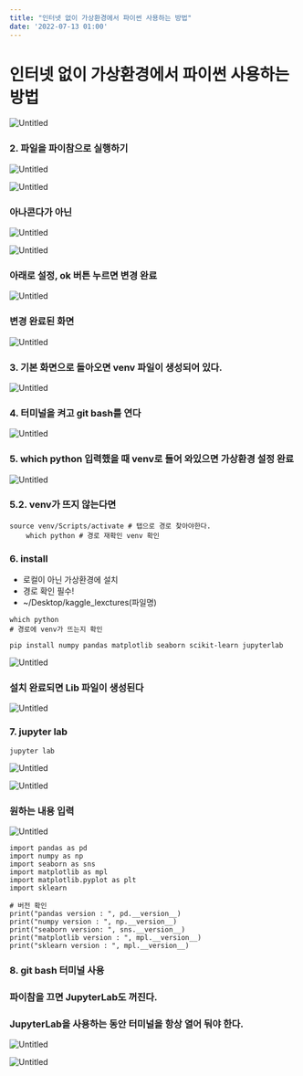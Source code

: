 ```yaml
---
title: "인터넷 없이 가상환경에서 파이썬 사용하는 방법"
date: '2022-07-13 01:00'
---
```


# 인터넷 없이 가상환경에서 파이썬 사용하는 방법

![Untitled](images/no_internet_python/Untitled.png)

### 2. 파일을 파이참으로 실행하기

![Untitled](images/no_internet_python/Untitled%201.png)

![Untitled](images/no_internet_python/Untitled%202.png)

### 아나콘다가 아닌

![Untitled](images/no_internet_python/Untitled%203.png)

![Untitled](images/no_internet_python/Untitled%204.png)

### 아래로 설정, ok 버튼 누르면 변경 완료

![Untitled](images/no_internet_python/Untitled%205.png)

### 변경 완료된 화면

![Untitled](images/no_internet_python/Untitled%206.png)

### 3. 기본 화면으로 돌아오면 venv 파일이 생성되어 있다.

![Untitled](images/no_internet_python/Untitled%207.png)

### 4. 터미널을 켜고 git bash를 연다

![Untitled](images/no_internet_python/Untitled%208.png)

### 5. which python 입력했을 때 venv로 들어 와있으면 가상환경 설정 완료

![Untitled](images/no_internet_python/Untitled%209.png)

### 5.2. venv가 뜨지 않는다면

```
source venv/Scripts/activate # 탭으로 경로 찾아야한다.
	which python # 경로 재확인 venv 확인
```

### 6. install

- 로컬이 아닌 가상환경에 설치
- 경로 확인 필수!
- ~/Desktop/kaggle_lexctures(파일명)

```
which python
# 경로에 venv가 뜨는지 확인

pip install numpy pandas matplotlib seaborn scikit-learn jupyterlab
```

![Untitled](images/no_internet_python/Untitled%2010.png)

### 설치 완료되면 Lib 파일이 생성된다

![Untitled](images/no_internet_python/Untitled%2011.png)

### 7. jupyter lab

```
jupyter lab
```

![Untitled](images/no_internet_python/Untitled%2012.png)

![Untitled](images/no_internet_python/Untitled%2013.png)

### 원하는 내용 입력

![Untitled](images/no_internet_python/Untitled%2014.png)

```
import pandas as pd
import numpy as np
import seaborn as sns
import matplotlib as mpl
import matplotlib.pyplot as plt
import sklearn

# 버전 확인
print("pandas version : ", pd.__version__)
print("numpy version : ", np.__version__)
print("seaborn version: ", sns.__version__)
print("matplotlib version : ", mpl.__version__)
print("sklearn version : ", mpl.__version__)
```

### 8. git bash 터미널 사용

### 파이참을 끄면 JupyterLab도 꺼진다.

### JupyterLab을 사용하는 동안 터미널을 항상 열어 둬야 한다.

![Untitled](images/no_internet_python/Untitled%2015.png)

![Untitled](images/no_internet_python/Untitled%2016.png)